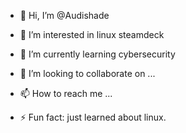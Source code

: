 - 👋 Hi, I’m @Audishade
- 👀 I’m interested in linux steamdeck 
- 🌱 I’m currently learning cybersecurity
- 💞️ I’m looking to collaborate on ...
- 📫 How to reach me ...
  
- ⚡ Fun fact: just learned about linux.

<!---
Audishade/Audishade is a ✨ special ✨ repository because its `README.md` (this file) appears on your GitHub profile.
You can click the Preview link to take a look at your changes.
--->

